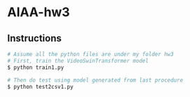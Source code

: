 # AIAA-hw3

## Instructions
```bash
# Assume all the python files are under my folder hw3
# First, train the VideoSwinTransformer model
$ python train1.py
```
```bash
# Then do test using model generated from last procedure
$ python test2csv1.py
```
